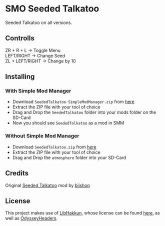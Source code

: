 # SMO Seeded Talkatoo

Seeded Talkatoo on all versions.

## Controlls
ZR + R + L -> Toggle Menu  
LEFT/RIGHT -> Change Seed  
ZL + LEFT/RIGHT -> Change by 10  

## Installing

### With Simple Mod Manager
- Download `SeededTalkatoo-SimpleModManager.zip` from [here](https://github.com/MrKatzenGaming/SMO-SeededTalkatoo/releases/latest/download/SeededTalkatoo-SimpleModManager.zip)
- Extract the ZIP file with your tool of choice
- Drag and Drop the `SeededTalkatoo` folder into your mods folder on the SD-Card
- Now you should see `SeededTalkatoo` as a mod in SMM

### Without Simple Mod Manager
- Download `SeededTalkatoo.zip` from [here](https://github.com/MrKatzenGaming/SMO-SeededTalkatoo/releases/latest/download/SeededTalkatoo.zip)
- Extract the ZIP file with your tool of choice
- Drag and Drop the `atmosphere` folder into your SD-Card

## Credits
Original [Seeded Talkatoo](https://github.com/biiishop/versionone) mod by [biishop](https://github.com/biiishop)

## License

This project makes use of [LibHakkun](https://github.com/fruityloops1/LibHakkun), whose license can be found [here](sys/LICENSE), as well as [OdysseyHeaders](https://github.com/MonsterDruide1/OdysseyHeaders).
